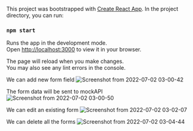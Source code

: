This project was bootstrapped with [Create React App](https://github.com/facebook/create-react-app).
In the project directory, you can run:
### `npm start`

Runs the app in the development mode.\
Open [http://localhost:3000](http://localhost:3000) to view it in your browser.

The page will reload when you make changes.\
You may also see any lint errors in the console.

We can add new form field
![Screenshot from 2022-07-02 03-00-42](https://user-images.githubusercontent.com/87446991/176978828-ae3ec7f0-8b14-4581-aef1-2d1adf13d1e2.png)

The form data will be sent to mockAPI
![Screenshot from 2022-07-02 03-00-50](https://user-images.githubusercontent.com/87446991/176978836-f73afdb5-b86c-43c4-b65b-f5397d0dcdba.png)

We can edit an existing form
![Screenshot from 2022-07-02 03-02-07](https://user-images.githubusercontent.com/87446991/176978908-57a7c607-a932-4305-9cc4-84a785ce2a6e.png)

We can delete all the forms
![Screenshot from 2022-07-02 03-04-44](https://user-images.githubusercontent.com/87446991/176978933-6ef91146-16e4-4464-989b-cd85db6b7dc8.png)
